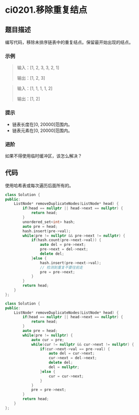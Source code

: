 # ci0201.移除重复结点

## 题目描述

编写代码，移除未排序链表中的重复结点。保留最开始出现的结点。

### 示例

> 输入：[1, 2, 3, 3, 2, 1]
> 
> 输出：[1, 2, 3]

> 输入：[1, 1, 1, 1, 2]
> 
> 输出：[1, 2]

### 提示

- 链表长度在[0, 20000]范围内。
- 链表元素在[0, 20000]范围内。

### 进阶

如果不得使用临时缓冲区，该怎么解决？

## 代码

使用哈希表或每次遍历后面所有的。

```c++ tab="hash" hl_lines="18"
class Solution {
public:
    ListNode* removeDuplicateNodes(ListNode* head) {
        if(head == nullptr || head->next == nullptr) {
            return head;
        }
        unordered_set<int> hash;
        auto pre = head;
        hash.insert(pre->val);
        while(pre != nullptr && pre->next != nullptr) {
            if(hash.count(pre->next->val)) {
                auto del = pre->next;
                pre->next = del->next;
                delete del;
            }else {
                hash.insert(pre->next->val);
                // 检测到重复不要往前走
                pre = pre->next;
            }
        }
        return head;
    }
};
```

```c++ tab="遍历"
class Solution {
public:
    ListNode* removeDuplicateNodes(ListNode* head) {
        if(head == nullptr || head->next == nullptr) {
            return head;
        }
        auto pre = head;
        while(pre != nullptr) {
            auto cur = pre;
            while(cur != nullptr && cur->next != nullptr) {
                if(cur->next->val == pre->val) {
                    auto del = cur->next;
                    cur->next = del->next;
                    delete del;
                    del = nullptr;
                }else {
                    cur = cur->next;
                }
            }
            pre = pre->next;
        }
        return head;
    }
};
```